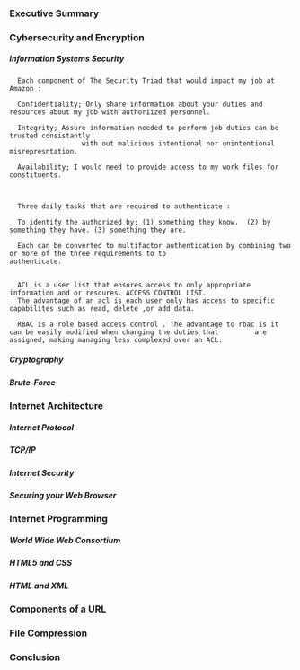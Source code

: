 ### Executive Summary 



### Cybersecurity and Encryption

##### Information Systems Security

      Each component of The Security Triad that would impact my job at Amazon :
      
      Confidentiality; Only share information about your duties and resources about my job with authoriized personnel.
      
      Integrity; Assure information needed to perform job duties can be trusted consistantly 
                      with out malicious intentional nor unintentional misrepresntation.
                      
      Availability; I would need to provide access to my work files for constituents.
      
      
        
      Three daily tasks that are required to authenticate :
      
      To identify the authorized by; (1) something they know.  (2) by something they have. (3) something they are.
      
      Each can be converted to multifactor authentication by combining two or more of the three requirements to to                   authenticate.
      
      
      ACL is a user list that ensures access to only appropriate information and or resoures. ACCESS CONTROL LIST.
      The advantage of an acl is each user only has access to specific capabilites such as read, delete ,or add data.
      
      RBAC is a role based access control . The advantage to rbac is it can be easily modified when changing the duties that         are assigned, making managing less complexed over an ACL.
      
      
      
                                            
      
      
        
       
        
        
        

##### Cryptography 



##### Brute-Force




### Internet Architecture



##### Internet Protocol



##### TCP/IP



##### Internet Security





##### Securing your Web Browser



### Internet Programming



##### World Wide Web Consortium



##### HTML5 and CSS



##### HTML and XML



### Components of a URL



### File Compression



### Conclusion

